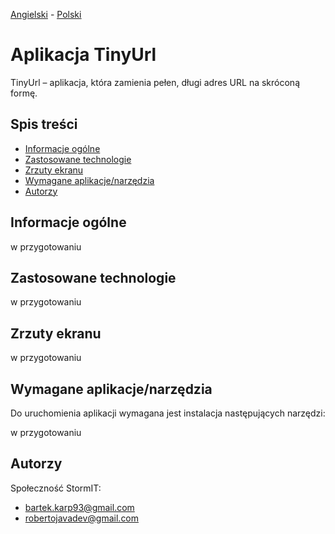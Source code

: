 [Angielski](README.md) - [<ins>Polski</ins>](README.pl.md)

# Aplikacja TinyUrl
TinyUrl – aplikacja, która zamienia pełen, długi adres URL na skróconą formę.

## Spis treści
* [Informacje ogólne](#informacje-ogólne)
* [Zastosowane technologie](#zastosowane-technologie)
* [Zrzuty ekranu](#zrzuty-ekranu)
* [Wymagane aplikacje/narzędzia](#wymagane-aplikacje-narzedzia)
* [Autorzy](#autorzy)

## Informacje ogólne
w przygotowaniu

## Zastosowane technologie
w przygotowaniu

## Zrzuty ekranu
w przygotowaniu

## Wymagane aplikacje/narzędzia
Do uruchomienia aplikacji wymagana jest instalacja następujących narzędzi:

w przygotowaniu

## Autorzy
Społeczność StormIT:
- bartek.karp93@gmail.com
- robertojavadev@gmail.com